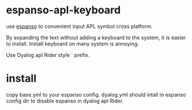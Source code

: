 # espanso-apl-keyboard

use [espanso](https://espanso.org/) to convenient input 
APL symbol cross platform.

By expanding the text without adding a keyboard to the system, it is easier to install.
Install keyboard on many system is annoying.

Use Dyalog apl Rider style ` prefix.

# install
copy base.yml to your espanso config.
dyalog.yml should intall in espanso config dir to disable espanso in dyalog apl Rider.


